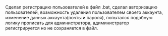 Сделал регистрацию пользователей в файл .bat, сделал авторизацию пользователей, возможность удаления пользователем своего аккаунта, изменение данных аккаунта(почты и пароля), попытался подобную логику прописать для администратора, адиминистратор регистрируется но не сохраняется в файл.

